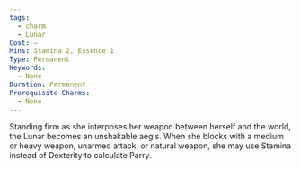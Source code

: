 ```yaml
---
tags:
  - charm
  - Lunar
Cost: —
Mins: Stamina 2, Essence 1
Type: Permanent
Keywords:
  - None
Duration: Permanent
Prerequisite Charms:
  - None
---
```

Standing firm as she interposes her weapon between herself and the world, the Lunar becomes an unshakable aegis. When she blocks with a medium or heavy weapon, unarmed attack, or natural weapon, she may use Stamina instead of Dexterity to calculate Parry.